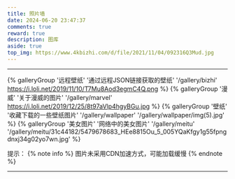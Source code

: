 ```yaml
---
title: 照片墙
date: 2024-06-20 23:47:37
comments: true
reward: true
description: 图库
aside: true
top_img: https://www.4kbizhi.com/d/file/2021/11/04/092316Q3Mud.jpg
---
```


***

{% galleryGroup '远程壁纸' '通过远程JSON链接获取的壁纸' '/gallery/bizhi' https://i.loli.net/2019/11/10/T7Mu8Aod3egmC4Q.png %}
{% galleryGroup '漫威' '关于漫威的图片' '/gallery/marvel' https://i.loli.net/2019/12/25/8t97aVlp4hgyBGu.jpg %}
{% galleryGroup '壁纸' '收藏下载的一些壁纸图片' '/gallery/wallpaper' '/gallery/wallpaper/img(5).jpg' %}
{% galleryGroup '美女图片' '网络中的美女图片' '/gallery/meitu' '/gallery/meitu/31c44182/5479678683_HEe8815Ou_5_005YQaKfgy1g55fpngdnxj34g02yo7wn.jpg' %}

提示：
{% note info %}
图片未采用CDN加速方式，可能加载缓慢
{% endnote %}

***
